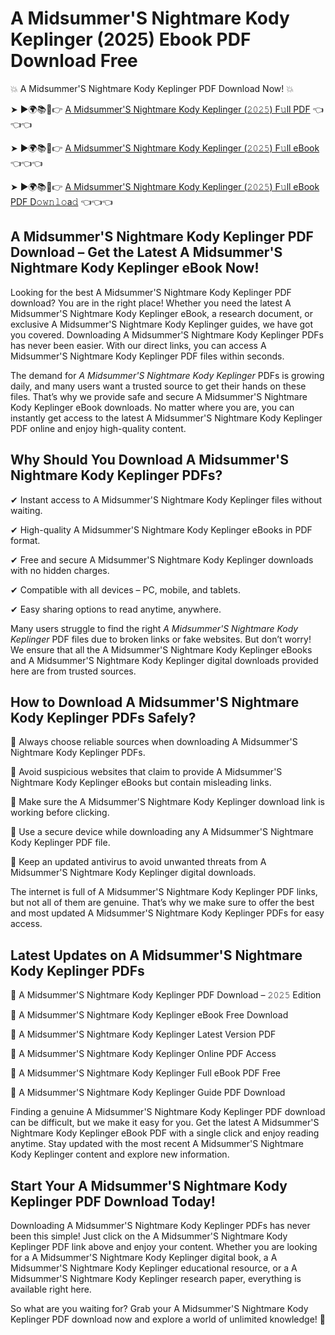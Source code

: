 # A Midsummer'S Nightmare Kody Keplinger (2025) Ebook PDF Download Free

💥 A Midsummer'S Nightmare Kody Keplinger PDF Download Now! 💥

➤ ►🌍📚📱👉 [A Midsummer'S Nightmare Kody Keplinger (𝟸𝟶𝟸𝟻) F𝚞ll PDF](https://getpdf.xyz/a-midsummers-nightmare-kody-keplinger) 👈👈👈


➤ ►🌍📚📱👉 [A Midsummer'S Nightmare Kody Keplinger (𝟸𝟶𝟸𝟻) F𝚞ll eBook](https://getpdf.xyz/a-midsummers-nightmare-kody-keplinger) 👈👈👈


➤ ►🌍📚📱👉 [A Midsummer'S Nightmare Kody Keplinger (𝟸𝟶𝟸𝟻) F𝚞ll eBook PDF D𝚘𝚠𝚗𝚕𝚘a𝚍](https://getpdf.xyz/a-midsummers-nightmare-kody-keplinger) 👈👈👈


## A Midsummer'S Nightmare Kody Keplinger PDF Download – Get the Latest A Midsummer'S Nightmare Kody Keplinger eBook Now!

Looking for the best A Midsummer'S Nightmare Kody Keplinger PDF download? You are in the right place! Whether you need the latest A Midsummer'S Nightmare Kody Keplinger eBook, a research document, or exclusive A Midsummer'S Nightmare Kody Keplinger guides, we have got you covered. Downloading A Midsummer'S Nightmare Kody Keplinger PDFs has never been easier. With our direct links, you can access A Midsummer'S Nightmare Kody Keplinger PDF files within seconds.

The demand for *A Midsummer'S Nightmare Kody Keplinger* PDFs is growing daily, and many users want a trusted source to get their hands on these files. That’s why we provide safe and secure A Midsummer'S Nightmare Kody Keplinger eBook downloads. No matter where you are, you can instantly get access to the latest A Midsummer'S Nightmare Kody Keplinger PDF online and enjoy high-quality content.

## Why Should You Download A Midsummer'S Nightmare Kody Keplinger PDFs?

✔ Instant access to A Midsummer'S Nightmare Kody Keplinger files without waiting.

✔ High-quality A Midsummer'S Nightmare Kody Keplinger eBooks in PDF format.

✔ Free and secure A Midsummer'S Nightmare Kody Keplinger downloads with no hidden charges.

✔ Compatible with all devices – PC, mobile, and tablets.

✔ Easy sharing options to read anytime, anywhere.

Many users struggle to find the right *A Midsummer'S Nightmare Kody Keplinger* PDF files due to broken links or fake websites. But don’t worry! We ensure that all the A Midsummer'S Nightmare Kody Keplinger eBooks and A Midsummer'S Nightmare Kody Keplinger digital downloads provided here are from trusted sources.

## How to Download A Midsummer'S Nightmare Kody Keplinger PDFs Safely?

📌 Always choose reliable sources when downloading A Midsummer'S Nightmare Kody Keplinger PDFs.

📌 Avoid suspicious websites that claim to provide A Midsummer'S Nightmare Kody Keplinger eBooks but contain misleading links.

📌 Make sure the A Midsummer'S Nightmare Kody Keplinger download link is working before clicking.

📌 Use a secure device while downloading any A Midsummer'S Nightmare Kody Keplinger PDF file.

📌 Keep an updated antivirus to avoid unwanted threats from A Midsummer'S Nightmare Kody Keplinger digital downloads.

The internet is full of A Midsummer'S Nightmare Kody Keplinger PDF links, but not all of them are genuine. That’s why we make sure to offer the best and most updated A Midsummer'S Nightmare Kody Keplinger PDFs for easy access.

## Latest Updates on A Midsummer'S Nightmare Kody Keplinger PDFs

🔹 A Midsummer'S Nightmare Kody Keplinger PDF Download – 𝟸𝟶𝟸𝟻 Edition

🔹 A Midsummer'S Nightmare Kody Keplinger eBook Free Download

🔹 A Midsummer'S Nightmare Kody Keplinger Latest Version PDF

🔹 A Midsummer'S Nightmare Kody Keplinger Online PDF Access

🔹 A Midsummer'S Nightmare Kody Keplinger Full eBook PDF Free

🔹 A Midsummer'S Nightmare Kody Keplinger Guide PDF Download

Finding a genuine A Midsummer'S Nightmare Kody Keplinger PDF download can be difficult, but we make it easy for you. Get the latest A Midsummer'S Nightmare Kody Keplinger eBook PDF with a single click and enjoy reading anytime. Stay updated with the most recent A Midsummer'S Nightmare Kody Keplinger content and explore new information.

## Start Your A Midsummer'S Nightmare Kody Keplinger PDF Download Today!

Downloading A Midsummer'S Nightmare Kody Keplinger PDFs has never been this simple! Just click on the A Midsummer'S Nightmare Kody Keplinger PDF link above and enjoy your content. Whether you are looking for a A Midsummer'S Nightmare Kody Keplinger digital book, a A Midsummer'S Nightmare Kody Keplinger educational resource, or a A Midsummer'S Nightmare Kody Keplinger research paper, everything is available right here.

So what are you waiting for? Grab your A Midsummer'S Nightmare Kody Keplinger PDF download now and explore a world of unlimited knowledge! 🚀